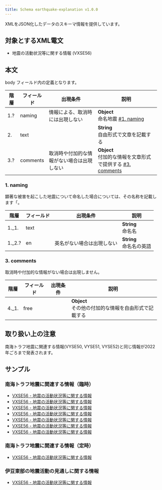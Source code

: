 ```yaml
---
title: Schema earthquake-explanation v1.0.0
---
```


XMLをJSON化したデータのスキーマ情報を提供しています。

## 対象とするXML電文

* 地震の活動状況等に関する情報 (VXSE56)

## 本文

body フィールド内の定義となります。

| 階層 | フィールド | 出現条件 | 説明 | 
| -- | -- | -- | -- | 
| 1.? | naming | 情報による、取消時には出現しない | **Object**<br/> 命名地震 [#1. naming](#1-naming) |
| 2. | text |  | **String**<br/>自由形式で文章を記載する  |
| 3.? | comments | 取消時や付加的な情報がない場合は出現しない | **Object**<br/>付加的な情報を文章形式で提供する [#3. comments](#3-comments) |


### 1. naming

顕著な被害を起こした地震について命名した場合については、その名称を記載します「。

| 階層 | フィールド | 出現条件 | 説明 |
| -- | -- | -- | -- |
| 1._1. | text | | **String**<br/> 命名名 |
| 1._2.? | en | 英名がない場合は出現しない | **String**<br/> 命名名の英語 |


### 3. comments

取消時や付加的な情報がない場合は出現しません。

| 階層 | フィールド | 出現条件 | 説明 |
| -- | -- | -- | -- |
| 4._1. | free |  | **Object**<br/>その他の付加的な情報を自由形式で記載する |

## 取り扱い上の注意

南海トラフ地震に関連する情報(VYSE50, VYSE51, VYSE52)と同じ情報が2022年ごろまで発表されます。


## サンプル

### 南海トラフ地震に関連する情報（臨時）

* [VXSE56 - 地震の活動状況等に関する情報](https://sample.dmdata.jp/conversion/json/schema/earthquake-counts/vxse56_rjtd_20200512162033.json)
* [VXSE56 - 地震の活動状況等に関する情報](https://sample.dmdata.jp/conversion/json/schema/earthquake-counts/vxse56_rjtd_20200512162433.json)
* [VXSE56 - 地震の活動状況等に関する情報](https://sample.dmdata.jp/conversion/json/schema/earthquake-counts/vxse56_rjtd_20200512162632.json)
* [VXSE56 - 地震の活動状況等に関する情報](https://sample.dmdata.jp/conversion/json/schema/earthquake-counts/vxse56_rjtd_20200512162834.json)
* [VXSE56 - 地震の活動状況等に関する情報](https://sample.dmdata.jp/conversion/json/schema/earthquake-counts/vxse56_rjtd_20200512163826.json)
* [VXSE56 - 地震の活動状況等に関する情報](https://sample.dmdata.jp/conversion/json/schema/earthquake-counts/vxse56_rjtd_20200512164025.json)
* [VXSE56 - 地震の活動状況等に関する情報](https://sample.dmdata.jp/conversion/json/schema/earthquake-counts/vxse56_rjtd_20200512164228.json)

### 南海トラフ地震に関連する情報（定時）

* [VXSE56 - 地震の活動状況等に関する情報](https://sample.dmdata.jp/conversion/json/schema/earthquake-counts/vxse56_rjtd_20200512164452.json)

### 伊豆東部の地震活動の見通しに関する情報

* [VXSE56 - 地震の活動状況等に関する情報](https://sample.dmdata.jp/conversion/json/schema/earthquake-counts/vxse56_rjtd_20191111170053.json)
